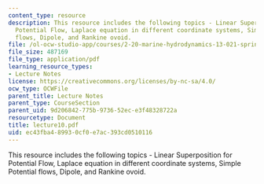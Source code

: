 ```yaml
---
content_type: resource
description: This resource includes the following topics - Linear Superposition for
  Potential Flow, Laplace equation in different coordinate systems, Simple Potential
  flows, Dipole, and Rankine ovoid.
file: /ol-ocw-studio-app/courses/2-20-marine-hydrodynamics-13-021-spring-2005/ec43fba489930cf0e7ac393cd0510116_lecture10.pdf
file_size: 487169
file_type: application/pdf
learning_resource_types:
- Lecture Notes
license: https://creativecommons.org/licenses/by-nc-sa/4.0/
ocw_type: OCWFile
parent_title: Lecture Notes
parent_type: CourseSection
parent_uid: 9d206842-775b-9736-52ec-e3f48328722a
resourcetype: Document
title: lecture10.pdf
uid: ec43fba4-8993-0cf0-e7ac-393cd0510116
---
```

This resource includes the following topics - Linear Superposition for Potential Flow, Laplace equation in different coordinate systems, Simple Potential flows, Dipole, and Rankine ovoid.